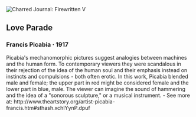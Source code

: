 <div class="artwork-of-the-day">
  <div class="container">
    <div class="img-wrapper">
      <img
        src="https://uploads3.wikiart.org/images/francis-picabia/love-parade-1917.jpg!Large.jpg"
        alt="Charred Journal: Firewritten V" />
    </div>
    <div class="artwork-detail">
      <div class="artwork-origin"> 
        <h2 class="artwork-name">Love Parade</h2>
        <h3 class="artist">
          Francis Picabia
                    ·  1917
        </h3>
      </div>
      <p class="description">
        <span class="artwork-description-text ng-binding" ng-bind-html="viewModel.ArtworkOfTheDay.Description | unsafe">Picabia's mechanomorphic pictures suggest analogies between machines and the human form. To contemporary viewers they were scandalous in their rejection of the idea of the human soul and their emphasis instead on instincts and compulsions - both often erotic. In this work, Picabia blended male and female; the upper part in red might be considered female and the lower part in blue, male. The viewer can imagine the sound of hammering and the idea of a "sonorous sculpture," or a musical instrument. - See more at: http://www.theartstory.org/artist-picabia-francis.htm#sthash.xchIYynP.dpuf</span>
                        <div class="text-shadow-container" ng-show="showShadow" style=""></div>
      </p>
    </div>
  </div>

</div>

